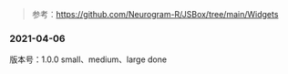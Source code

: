 > 参考：https://github.com/Neurogram-R/JSBox/tree/main/Widgets

### 2021-04-06

版本号：1.0.0
small、medium、large done

